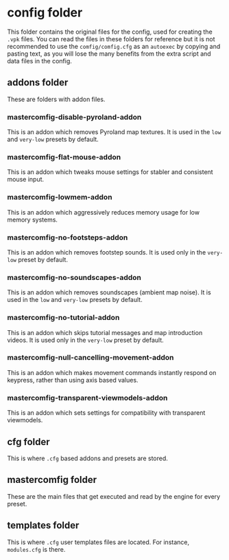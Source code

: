 # config folder

This folder contains the original files for the config, used for creating the `.vpk` files. You can read the files in these folders for reference but it is not recommended to use the `comfig/comfig.cfg` as an `autoexec` by copying and pasting text, as you will lose the many benefits from the extra script and data files in the config.

## addons folder

These are folders with addon files.

### mastercomfig-disable-pyroland-addon

This is an addon which removes Pyroland map textures. It is used in the `low` and `very-low` presets by default.

### mastercomfig-flat-mouse-addon

This is an addon which tweaks mouse settings for stabler and consistent mouse input.

### mastercomfig-lowmem-addon

This is an addon which aggressively reduces memory usage for low memory systems.

### mastercomfig-no-footsteps-addon

This is an addon which removes footstep sounds. It is used only in the `very-low` preset by default.

### mastercomfig-no-soundscapes-addon

This is an addon which removes soundscapes (ambient map noise). It is used in the `low` and `very-low` presets by default.

### mastercomfig-no-tutorial-addon

This is an addon which skips tutorial messages and map introduction videos. It is used only in the `very-low` preset by default.

### mastercomfig-null-cancelling-movement-addon

This is an addon which makes movement commands instantly respond on keypress, rather than using axis based values.

### mastercomfig-transparent-viewmodels-addon

This is an addon which sets settings for compatibility with transparent viewmodels.

## cfg folder

This is where `.cfg` based addons and presets are stored.

## mastercomfig folder

These are the main files that get executed and read by the engine for every preset.

## templates folder

This is where `.cfg` user templates files are located. For instance, `modules.cfg` is there.
